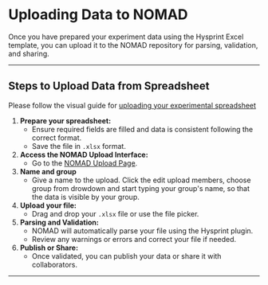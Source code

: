 # Uploading Data to NOMAD

Once you have prepared your experiment data using the Hysprint Excel template, you can upload it to the NOMAD repository for parsing, validation, and sharing.

---

## Steps to Upload Data from Spreadsheet
Please follow the visual guide for [uploading your experimental spreadsheet](https://scribehow.com/viewer/How_to_Work_on_the_HZB_Nomad_Oasis__bRbhHOaCR2S3dBIeQLYw8A?referrer=documents)

1. **Prepare your spreadsheet:**
   - Ensure required fields are filled and data is consistent following the correct format.
   - Save the file in `.xlsx` format.
2. **Access the NOMAD Upload Interface:**
   - Go to the [NOMAD Upload Page](https://nomad-lab.eu/prod/v1/staging/gui/upload).
3. **Name and group**
   - Give a name to the upload. Click the edit upload members, choose group from drowdown and start typing your group's name, so that the data is visible by your group.
4. **Upload your file:**
   - Drag and drop your `.xlsx` file or use the file picker.
5. **Parsing and Validation:**
   - NOMAD will automatically parse your file using the Hysprint plugin.
   - Review any warnings or errors and correct your file if needed.
6. **Publish or Share:**
   - Once validated, you can publish your data or share it with collaborators.

---




